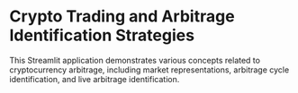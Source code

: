 # Crypto Trading and Arbitrage Identification Strategies

This Streamlit application demonstrates various concepts related to cryptocurrency arbitrage, including market representations, arbitrage cycle identification, and live arbitrage identification.